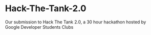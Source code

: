 # Hack-The-Tank-2.0
Our submission to Hack The Tank 2.0, a 30 hour hackathon hosted by Google Developer Students Clubs
